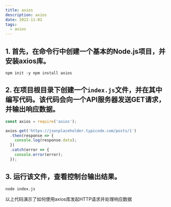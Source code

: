 ```yaml
---
title: axios
description: axios
date: 2022-11-01
tags:
  - axios
---
```


## 1.  首先，在命令行中创建一个基本的Node.js项目，并安装axios库。
```shell
npm init -y npm install axios
```
## 2.  在项目根目录下创建一个`index.js`文件，并在其中编写代码。该代码会向一个API服务器发送GET请求，并输出响应数据。
```js
const axios = require('axios');

axios.get('https://jsonplaceholder.typicode.com/posts/1')
  .then(response => {
    console.log(response.data);
  })
  .catch(error => {
    console.error(error);
  });

```
## 3.  运行该文件，查看控制台输出结果。
```shell
node index.js
```
以上代码演示了如何使用axios库发起HTTP请求并处理响应数据